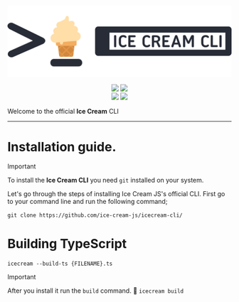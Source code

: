 <p align="center">
<img src="logo.png">
<p align="center">
<img src="https://img.shields.io/badge/developer-myfer-green?style=for-the-badge&logo=github&logoColor=%23f6f8fa"> <img src="https://img.shields.io/github/stars/ice-cream-js/icecream-cli?style=for-the-badge&logo=github&logoColor=%23f6f8fa"><br><img src="https://img.shields.io/badge/builds-passing-brightgreen?style=for-the-badge&logo=github&logoColor=%23f6f8fa"> <img src="https://img.shields.io/badge/release-v1.1.6-brightgreen?style=for-the-badge&logo=gnubash&logoColor=%23f6f8fa">
</p>

Welcome to the official **Ice Cream** CLI

***

# Installation guide.

> [!IMPORTANT]
> To install the **Ice Cream CLI** you need `git` installed on your system.

Let's go through the steps of installing Ice Cream JS's official CLI.
First go to your command line and run the following command;

```
git clone https://github.com/ice-cream-js/icecream-cli/
```

# Building TypeScript

`icecream --build-ts {FILENAME}.ts`

> [!IMPORTANT]
> After you install it run the `build` command.
> 🦾 `icecream build`
